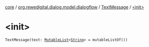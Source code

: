 [core](../../index.md) / [org.rewedigital.dialog.model.dialogflow](../index.md) / [TextMessage](index.md) / [&lt;init&gt;](./-init-.md)

# &lt;init&gt;

`TextMessage(text: `[`MutableList`](https://kotlinlang.org/api/latest/jvm/stdlib/kotlin.collections/-mutable-list/index.html)`<`[`String`](https://kotlinlang.org/api/latest/jvm/stdlib/kotlin/-string/index.html)`> = mutableListOf())`